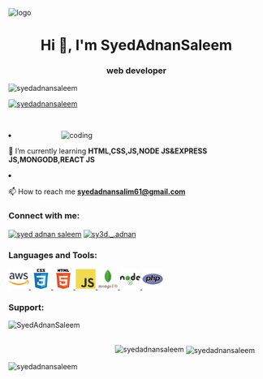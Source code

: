 ![logo]()
<h1 align="center">Hi 👋, I'm SyedAdnanSaleem</h1>
<h3 align="center">web developer</h3>

<p align="left"> <img src="https://komarev.com/ghpvc/?username=syedadnansaleem&label=Profile%20views&color=0e75b6&style=flat" alt="syedadnansaleem" /> </p>

<p align="left"> <a href="https://github.com/ryo-ma/github-profile-trophy"><img src="https://github-profile-trophy.vercel.app/?username=syedadnansaleem" alt="syedadnansaleem" /></a> </p>

<p align="left"> <a href="https://twitter.com/" target="blank"><img src="https://img.shields.io/twitter/follow/?logo=twitter&style=for-the-badge" alt="" /></a> </p>
<img align='right' alt="coding" width="400" src="https://camo.githubusercontent.com/7de37139d0b4c1ce40865e799b446c0e963a3dd8fb68d239707237c40604fa3d/68747470733a2f2f63646e2e6472696262626c652e636f6d2f75736572732f3733303730332f73637265656e73686f74732f363538313234332f6176656e746f2e676966"

- 🌱 I’m currently learning **HTML,CSS,JS,NODE JS&EXPRESS JS,MONGODB,REACT JS**

- 📫 How to reach me **syedadnansalim61@gmail.com**

<h3 align="left">Connect with me:</h3>
<p align="left">
<a href="https://linkedin.com/in/syed adnan saleem" target="blank"><img align="center" src="https://raw.githubusercontent.com/rahuldkjain/github-profile-readme-generator/master/src/images/icons/Social/linked-in-alt.svg" alt="syed adnan saleem" height="30" width="40" /></a>
<a href="https://instagram.com/sy3d._.adnan" target="blank"><img align="center" src="https://raw.githubusercontent.com/rahuldkjain/github-profile-readme-generator/master/src/images/icons/Social/instagram.svg" alt="sy3d._.adnan" height="30" width="40" /></a>
</p>

<h3 align="left">Languages and Tools:</h3>
<p align="left"> <a href="https://aws.amazon.com" target="_blank" rel="noreferrer"> <img src="https://raw.githubusercontent.com/devicons/devicon/master/icons/amazonwebservices/amazonwebservices-original-wordmark.svg" alt="aws" width="40" height="40"/> </a> <a href="https://www.w3schools.com/css/" target="_blank" rel="noreferrer"> <img src="https://raw.githubusercontent.com/devicons/devicon/master/icons/css3/css3-original-wordmark.svg" alt="css3" width="40" height="40"/> </a> <a href="https://www.w3.org/html/" target="_blank" rel="noreferrer"> <img src="https://raw.githubusercontent.com/devicons/devicon/master/icons/html5/html5-original-wordmark.svg" alt="html5" width="40" height="40"/> </a> <a href="https://developer.mozilla.org/en-US/docs/Web/JavaScript" target="_blank" rel="noreferrer"> <img src="https://raw.githubusercontent.com/devicons/devicon/master/icons/javascript/javascript-original.svg" alt="javascript" width="40" height="40"/> </a> <a href="https://www.mongodb.com/" target="_blank" rel="noreferrer"> <img src="https://raw.githubusercontent.com/devicons/devicon/master/icons/mongodb/mongodb-original-wordmark.svg" alt="mongodb" width="40" height="40"/> </a> <a href="https://nodejs.org" target="_blank" rel="noreferrer"> <img src="https://raw.githubusercontent.com/devicons/devicon/master/icons/nodejs/nodejs-original-wordmark.svg" alt="nodejs" width="40" height="40"/> </a> <a href="https://www.php.net" target="_blank" rel="noreferrer"> <img src="https://raw.githubusercontent.com/devicons/devicon/master/icons/php/php-original.svg" alt="php" width="40" height="40"/> </a> </p>

<h3 align="left">Support:</h3>
<p><a href="https://www.buymeacoffee.com/SyedAdnanSaleem"> <img align="left" src="https://cdn.buymeacoffee.com/buttons/v2/default-yellow.png" height="50" width="210" alt="SyedAdnanSaleem" /></a></p><br><br>

<p><img align="left" src="https://github-readme-stats.vercel.app/api/top-langs?username=syedadnansaleem&show_icons=true&locale=en&layout=compact" alt="syedadnansaleem" /></p>

<p>&nbsp;<img align="center" src="https://github-readme-stats.vercel.app/api?username=syedadnansaleem&show_icons=true&locale=en" alt="syedadnansaleem" /></p>

<p><img align="center" src="https://github-readme-streak-stats.herokuapp.com/?user=syedadnansaleem&" alt="syedadnansaleem" /></p>
